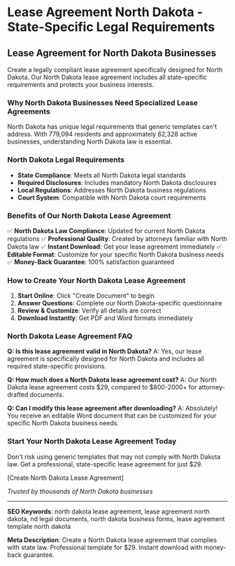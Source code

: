 # Lease Agreement North Dakota - State-Specific Legal Requirements

## Lease Agreement for North Dakota Businesses

Create a legally compliant lease agreement specifically designed for North Dakota. Our North Dakota lease agreement includes all state-specific requirements and protects your business interests.

### Why North Dakota Businesses Need Specialized Lease Agreements

North Dakota has unique legal requirements that generic templates can't address. With 779,094 residents and approximately 62,328 active businesses, understanding North Dakota law is essential.

### North Dakota Legal Requirements

- **State Compliance**: Meets all North Dakota legal standards
- **Required Disclosures**: Includes mandatory North Dakota disclosures
- **Local Regulations**: Addresses North Dakota business regulations
- **Court System**: Compatible with North Dakota court requirements

### Benefits of Our North Dakota Lease Agreement

✅ **North Dakota Law Compliance**: Updated for current North Dakota regulations
✅ **Professional Quality**: Created by attorneys familiar with North Dakota law
✅ **Instant Download**: Get your lease agreement immediately
✅ **Editable Format**: Customize for your specific North Dakota business needs
✅ **Money-Back Guarantee**: 100% satisfaction guaranteed

### How to Create Your North Dakota Lease Agreement

1. **Start Online**: Click "Create Document" to begin
2. **Answer Questions**: Complete our North Dakota-specific questionnaire
3. **Review & Customize**: Verify all details are correct
4. **Download Instantly**: Get PDF and Word formats immediately

### North Dakota Lease Agreement FAQ

**Q: Is this lease agreement valid in North Dakota?**
A: Yes, our lease agreement is specifically designed for North Dakota and includes all required state-specific provisions.

**Q: How much does a North Dakota lease agreement cost?**
A: Our North Dakota lease agreement costs $29, compared to $800-2000+ for attorney-drafted documents.

**Q: Can I modify this lease agreement after downloading?**
A: Absolutely! You receive an editable Word document that can be customized for your specific North Dakota business needs.

### Start Your North Dakota Lease Agreement Today

Don't risk using generic templates that may not comply with North Dakota law. Get a professional, state-specific lease agreement for just $29.

[Create North Dakota Lease Agreement]

_Trusted by thousands of North Dakota businesses_

---

**SEO Keywords**: north dakota lease agreement, lease agreement north dakota, nd legal documents, north dakota business forms, lease agreement template north dakota

**Meta Description**: Create a North Dakota lease agreement that complies with state law. Professional template for $29. Instant download with money-back guarantee.
